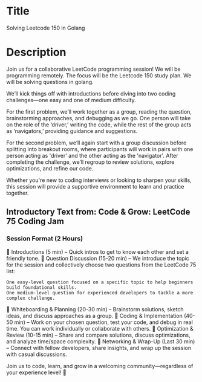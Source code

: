 # Title
Solving Leetcode 150 in Golang

# Description

Join us for a collaborative LeetCode programming session!  We will be programming remotely.  The focus will be the Leetcode 150 study plan. We will be solving questions in golang.

  

We’ll kick things off with introductions before diving into two coding challenges—one easy and one of medium difficulty.

For the first problem, we’ll work together as a group, reading the question, brainstorming approaches, and debugging as we go. One person will take on the role of the ‘driver,’ writing the code, while the rest of the group acts as ‘navigators,’ providing guidance and suggestions. 

For the second problem, we’ll again start with a group discussion before splitting into breakout rooms, where participants will work in pairs with one person acting as 'driver' and the other acting as the 'navigator'.  After completing the challenge, we’ll regroup to review solutions, explore optimizations, and refine our code.

Whether you're new to coding interviews or looking to sharpen your skills, this session will provide a supportive environment to learn and practice together.



## Introductory Text from: Code & Grow: LeetCode 75 Coding Jam
### Session Format (2 Hours)

🔹 Introductions (5 min) – Quick intros to get to know each other and set a friendly tone.
🔹 Question Discussion (15-20 min) – We introduce the topic for the session and collectively choose two questions from the LeetCode 75 list:

    One easy-level question focused on a specific topic to help beginners build foundational skills.
    One medium-level question for experienced developers to tackle a more complex challenge.

🔹 Whiteboarding & Planning (20-30 min) – Brainstorm solutions, sketch ideas, and discuss approaches as a group.
🔹 Coding & Implementation (40-50 min) – Work on your chosen question, test your code, and debug in real time. You can work individually or collaborate with others.
🔹 Optimization & Review (10-15 min) – Share and compare solutions, discuss optimizations, and analyze time/space complexity.
🔹 Networking & Wrap-Up (Last 30 min) – Connect with fellow developers, share insights, and wrap up the session with casual discussions.

Join us to code, learn, and grow in a welcoming community—regardless of your experience level! 🚀




